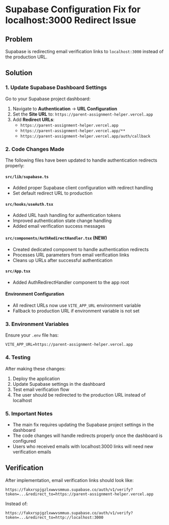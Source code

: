 # Supabase Configuration Fix for localhost:3000 Redirect Issue

## Problem
Supabase is redirecting email verification links to `localhost:3000` instead of the production URL.

## Solution

### 1. Update Supabase Dashboard Settings
Go to your Supabase project dashboard:

1. Navigate to **Authentication** → **URL Configuration**
2. Set the **Site URL** to: `https://parent-assignment-helper.vercel.app`
3. Add **Redirect URLs**:
   - `https://parent-assignment-helper.vercel.app`
   - `https://parent-assignment-helper.vercel.app/**`
   - `https://parent-assignment-helper.vercel.app/auth/callback`

### 2. Code Changes Made

The following files have been updated to handle authentication redirects properly:

#### `src/lib/supabase.ts`
- Added proper Supabase client configuration with redirect handling
- Set default redirect URL to production

#### `src/hooks/useAuth.tsx`
- Added URL hash handling for authentication tokens
- Improved authentication state change handling
- Added email verification success messages

#### `src/components/AuthRedirectHandler.tsx` (NEW)
- Created dedicated component to handle authentication redirects
- Processes URL parameters from email verification links
- Cleans up URLs after successful authentication

#### `src/App.tsx`
- Added AuthRedirectHandler component to the app root

#### Environment Configuration
- All redirect URLs now use `VITE_APP_URL` environment variable
- Fallback to production URL if environment variable is not set

### 3. Environment Variables
Ensure your `.env` file has:
```
VITE_APP_URL=https://parent-assignment-helper.vercel.app
```

### 4. Testing
After making these changes:
1. Deploy the application
2. Update Supabase settings in the dashboard
3. Test email verification flow
4. The user should be redirected to the production URL instead of localhost

### 5. Important Notes
- The main fix requires updating the Supabase project settings in the dashboard
- The code changes will handle redirects properly once the dashboard is configured
- Users who received emails with localhost:3000 links will need new verification emails

## Verification
After implementation, email verification links should look like:
```
https://fakxrspjgzlxwwvsmmuo.supabase.co/auth/v1/verify?token=...&redirect_to=https://parent-assignment-helper.vercel.app
```

Instead of:
```
https://fakxrspjgzlxwwvsmmuo.supabase.co/auth/v1/verify?token=...&redirect_to=http://localhost:3000
```
